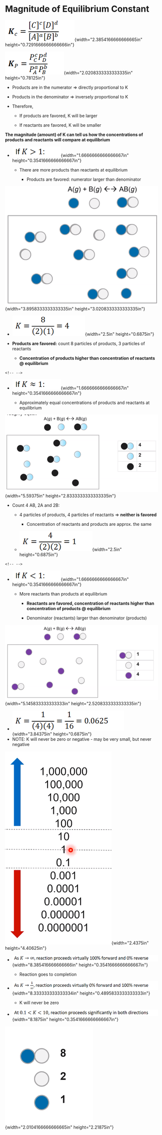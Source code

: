 # Magnitude of Equilibrium Constant

![](../media/Unit-7-Magnitude-of-Equilibrium-Constant-image1.png){width="2.3854166666666665in" height="0.7291666666666666in"}

![](../media/Unit-7-Magnitude-of-Equilibrium-Constant-image2.png){width="2.0208333333333335in" height="0.78125in"}
-   Products are in the numerator => directly proportional to K
-   Products in the denominator => inversely proportional to K
-   Therefore,

    -   If products are favored, K will be larger

    -   If reactants are favored, K will be smaller

**The magnitude (amount) of K can tell us how the concentrations of products and reactants will compare at equilibrium**
-   ![](../media/Unit-7-Magnitude-of-Equilibrium-Constant-image3.png){width="1.6666666666666667in" height="0.3541666666666667in"}

    -   There are more products than reactants at equilibrium

        -   Products are favored: numerator larger than denominator

![Machine generated alternative text: A(g) + B(g) AB(g) ](../media/Unit-7-Magnitude-of-Equilibrium-Constant-image4.png){width="3.8958333333333335in" height="3.0208333333333335in"}
-   ![](../media/Unit-7-Magnitude-of-Equilibrium-Constant-image5.png){width="2.5in" height="0.6875in"}
-   **Products are favored:** count 8 particles of products, 3 particles of reactants

    -   **Concentration of products higher than concentration of reactants @ equilibrium**

```{=html}
<!-- -->
```
-   ![](../media/Unit-7-Magnitude-of-Equilibrium-Constant-image6.png){width="1.6666666666666667in" height="0.3541666666666667in"}

    -   Approximately equal concentrations of products and reactants at equilibrium

![Machine generated alternative text: A(g) + B(g) AB(g) e oo ](../media/Unit-7-Magnitude-of-Equilibrium-Constant-image7.png){width="5.59375in" height="2.8333333333333335in"}
-   Count 4 AB, 2A and 2B:

    -   4 particles of products, 4 particles of reactants => **neither is favored**

        -   Concentration of reactants and products are approx. the same

    -   ![](../media/Unit-7-Magnitude-of-Equilibrium-Constant-image8.png){width="2.5in" height="0.6875in"}

```{=html}
<!-- -->
```
-   ![](../media/Unit-7-Magnitude-of-Equilibrium-Constant-image9.png){width="1.6666666666666667in" height="0.3541666666666667in"}

    -   More reactants than products at equilibrium

        -   **Reactants are favored, concentration of reactants higher than concentration of products @ equilibrium**

        -   Denominator (reactants) larger than denominator (products)

![Machine generated alternative text: A(g) + B(g) AB(g) ](../media/Unit-7-Magnitude-of-Equilibrium-Constant-image10.png){width="5.145833333333333in" height="2.5208333333333335in"}
-   ![](../media/Unit-7-Magnitude-of-Equilibrium-Constant-image11.png){width="3.84375in" height="0.6875in"}
-   NOTE: K will never be zero or negative - may be very small, but never negative

![Machine generated alternative text: 1 oo,ooo 10,000 1 ,ooo 100 10 10 0.1 0.001 0.0001 0.00001 0.000001 0.0000001 ](../media/Unit-7-Magnitude-of-Equilibrium-Constant-image12.png){width="2.4375in" height="4.40625in"}
-   ![](../media/Unit-7-Magnitude-of-Equilibrium-Constant-image13.png){width="8.385416666666666in" height="0.3541666666666667in"}

    -   Reaction goes to completion
-   ![](../media/Unit-7-Magnitude-of-Equilibrium-Constant-image14.png){width="8.333333333333334in" height="0.4895833333333333in"}

    -   K will never be zero
-   ![](../media/Unit-7-Magnitude-of-Equilibrium-Constant-image15.png){width="8.1875in" height="0.3541666666666667in"}

![](../media/Unit-7-Magnitude-of-Equilibrium-Constant-image16.png){width="2.0104166666666665in" height="2.21875in"}
















